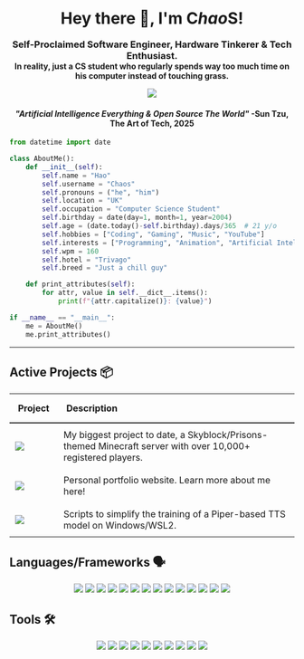<h1 align="center">Hey there 👋, I'm <b>C<i>hao</i>S</b>!</h1>

<h3 align="center" style="margin: 0;">Self-Proclaimed Software Engineer, Hardware Tinkerer & Tech Enthusiast.</h3>
<h4 align="center" style="margin: 0;">In reality, just a CS student who regularly spends way too much time on his computer instead of touching grass.</h4>

<p align="center" href="https://chaosiris.com/"><img src="https://count.getloli.com/@civiews?name=civiews&theme=nixietube-1&padding=7&offset=0&align=top&scale=1&pixelated=1&darkmode=auto" style="max-width: 100%;"></p>

<h4 align="center"><i>"Artificial Intelligence Everything & Open Source The World"</i> -Sun Tzu, The Art of Tech, 2025</h4>

```python
from datetime import date

class AboutMe():
    def __init__(self):
        self.name = "Hao"
        self.username = "Chaos"
        self.pronouns = ("he", "him")
        self.location = "UK"
        self.occupation = "Computer Science Student"
        self.birthday = date(day=1, month=1, year=2004)
        self.age = (date.today()-self.birthday).days/365  # 21 y/o
        self.hobbies = ["Coding", "Gaming", "Music", "YouTube"]
        self.interests = ["Programming", "Animation", "Artificial Intelligence", "Open Source"]
        self.wpm = 160
        self.hotel = "Trivago"
        self.breed = "Just a chill guy"

    def print_attributes(self):
        for attr, value in self.__dict__.items():
            print(f"{attr.capitalize()}: {value}")

if __name__ == "__main__":
    me = AboutMe()
    me.print_attributes()
```
<hr>

## Active Projects 📦
<table style="border-collapse: collapse; width: 100%; text-align: left;">
  <thead>
    <tr>
      <th style="padding: 15px; border-bottom: 2px solid #333;"><b>Project</b></th>
      <th style="padding: 15px; border-bottom: 2px solid #333;"><b>Description</b></th>
    </tr>
  </thead>
  <tbody>
    <tr>
      <td style="padding: 10px; vertical-align: middle;">
        <a href="https://vortexnetwork.net/">
          <img src="https://img.shields.io/badge/-VORTEXNETWORK-887BFA?style=for-the-badge">
        </a>
      </td>
      <td style="padding: 10px; vertical-align: middle;">
        My biggest project to date, a Skyblock/Prisons-themed Minecraft server with over 10,000+ registered players.
      </td>
    </tr>
    <tr>
      <td style="padding: 10px; vertical-align: middle;">
        <a href="https://chaosiris.com/">
          <img src="https://img.shields.io/badge/-CHAOSIRIS.COM-0066FF?style=for-the-badge">
        </a>
      </td>
      <td style="padding: 10px; vertical-align: middle;">
        Personal portfolio website. Learn more about me here!
      </td>
    </tr>
    <tr>
      <td style="padding: 10px; vertical-align: middle;">
        <a href="https://github.com/chaosiris/PipeZ/">
          <img src="https://img.shields.io/badge/-PIPEZ-D02670?style=for-the-badge">
        </a>
      </td>
      <td style="padding: 10px; vertical-align: middle;">
        Scripts to simplify the training of a Piper-based TTS model on Windows/WSL2. 
      </td>
    </tr>
  </tbody>
</table>



## Languages/Frameworks 🗣
<p align="center">
<a href="https://www.java.com/" rel="nofollow"><img src="https://img.shields.io/badge/-Java-333333?style=for-the-badge&amp;logo=openjdk&amp;logoColor=white&amp;labelColor=ED8B00" style="max-width: 100%;"></a>
<a href="https://kotlinlang.org/" rel="nofollow"><img src="https://img.shields.io/badge/-Kotlin-333333?style=for-the-badge&amp;logo=kotlin&amp;logoColor=white&amp;labelColor=7F52FF" style="max-width: 100%;"></a>
<a href="https://www.python.org/" rel="nofollow"><img src="https://img.shields.io/badge/-Python-333333?style=for-the-badge&amp;logo=python&amp;logoColor=white&amp;labelColor=3776AB" style="max-width: 100%;"></a>
<a href="https://pytorch.org/" rel="nofollow"><img src="https://img.shields.io/badge/-PyTorch-333333?style=for-the-badge&amp;logo=pytorch&amp;logoColor=white&amp;labelColor=EE4C2C" style="max-width: 100%;"></a>
<a href="https://www.typescriptlang.org/" rel="nofollow"><img src="https://img.shields.io/badge/-TypeScript-333333?style=for-the-badge&amp;logo=typescript&amp;logoColor=white&amp;labelColor=3178C6" style="max-width: 100%;"></a>
<a href="https://nodejs.org/" rel="nofollow"><img src="https://img.shields.io/badge/-Node.js-333333?style=for-the-badge&amp;logo=nodedotjs&amp;logoColor=white&amp;labelColor=5FA04E" style="max-width: 100%;"></a>
<a href="https://reactjs.org/" rel="nofollow"><img src="https://img.shields.io/badge/-React-333333?style=for-the-badge&amp;logo=react&amp;logoColor=white&amp;labelColor=61DAFB" style="max-width: 100%;"></a>
<a href="https://spring.io/projects/spring-boot" rel="nofollow"><img src="https://img.shields.io/badge/-Spring_Boot-333333?style=for-the-badge&amp;logo=springboot&amp;logoColor=white&amp;labelColor=5FA04E" style="max-width: 100%;"></a>
<a href="https://developer.mozilla.org/en-US/docs/Web" rel="nofollow"><img src="https://img.shields.io/badge/-HTML_CSS_JS-333333?style=for-the-badge&amp;logo=html5&amp;logoColor=white&amp;labelColor=DD3A0A" style="max-width: 100%;"></a>
<a href="https://rubyonrails.org/" rel="nofollow"><img src="https://img.shields.io/badge/-Ruby_&_Rails-333333?style=for-the-badge&amp;logo=ruby&amp;logoColor=white&amp;labelColor=CC342D" style="max-width: 100%;"></a>
<a href="https://www.lua.org/" rel="nofollow"><img src="https://img.shields.io/badge/-Lua-333333?style=for-the-badge&amp;logo=lua&amp;logoColor=white&amp;labelColor=2C2D72" style="max-width: 100%;"></a>
<a href="https://en.cppreference.com/w/c" rel="nofollow"><img src="https://img.shields.io/badge/-C_Lang-333333?style=for-the-badge&amp;logo=c&amp;logoColor=white&amp;labelColor=A8B9CC" style="max-width: 100%;"></a>
<a href="https://en.cppreference.com/w/cpp" rel="nofollow"><img src="https://img.shields.io/badge/-C++-333333?style=for-the-badge&amp;logo=cplusplus&amp;logoColor=white&amp;labelColor=00599C" style="max-width: 100%;"></a>
<a href="https://www.postgresql.org/" rel="nofollow"><img src="https://img.shields.io/badge/-PostgreSQL-333333?style=for-the-badge&amp;logo=postgresql&amp;logoColor=white&amp;labelColor=4169E1" style="max-width: 100%;"></a>
</p>

## Tools 🛠️
<p align="center">
<a href="https://vscodium.com/" rel="nofollow"><img src="https://img.shields.io/badge/-VS_Codium-333333?style=for-the-badge&amp;logo=vscodium&amp;logoColor=white&amp;labelColor=2F80ED" style="max-width: 100%;"></a>
<a href="https://www.jetbrains.com/idea/" rel="nofollow"><img src="https://img.shields.io/badge/-IntelliJ_IDEA-333333?style=for-the-badge&amp;logo=intellijidea&amp;logoColor=white&amp;labelColor=000000" style="max-width: 100%;"></a>
<a href="https://git-scm.com/" rel="nofollow"><img src="https://img.shields.io/badge/-Git-333333?style=for-the-badge&amp;logo=git&amp;logoColor=white&amp;labelColor=F05032" style="max-width: 100%;"></a>
<a href="https://github.com/" rel="nofollow"><img src="https://img.shields.io/badge/-GitHub/GitLab-333333?style=for-the-badge&amp;logo=github&amp;logoColor=white&amp;labelColor=181717" style="max-width: 100%;"></a>
<a href="https://docker.com/" rel="nofollow"><img src="https://img.shields.io/badge/-Docker-333333?style=for-the-badge&amp;logo=docker&amp;logoColor=white&amp;labelColor=2496ED" style="max-width: 100%;"></a>
<a href="https://www.atlassian.com/software/jira" rel="nofollow"><img src="https://img.shields.io/badge/-Jira-333333?style=for-the-badge&amp;logo=jira&amp;logoColor=white&amp;labelColor=0052CC" style="max-width: 100%;"></a>
<a href="https://nodered.org/" rel="nofollow"><img src="https://img.shields.io/badge/-NodeRED-333333?style=for-the-badge&amp;logo=nodered&amp;logoColor=white&amp;labelColor=8F0000" style="max-width: 100%;"></a>
<a href="https://www.influxdata.com/" rel="nofollow"><img src="https://img.shields.io/badge/-InfluxDB-333333?style=for-the-badge&amp;logo=influxdb&amp;logoColor=white&amp;labelColor=22ADF6" style="max-width: 100%;"></a>
<a href="https://ubuntu.com/" rel="nofollow"><img src="https://img.shields.io/badge/-Ubuntu/Debian/Fedora/Arch/Kali-333333?style=for-the-badge&amp;logo=linux&amp;logoColor=white&amp;labelColor=557C94" style="max-width: 100%;"></a>
<a href="https://www.zsh.org/" rel="nofollow"><img src="https://img.shields.io/badge/-ZSH-333333?style=for-the-badge&amp;logo=zsh&amp;logoColor=white&amp;labelColor=F15A24" style="max-width: 100%;"></a>
</p>
